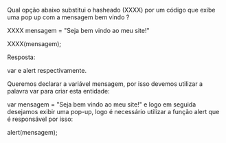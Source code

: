 Qual opção abaixo substitui o hasheado (XXXX) por um código que exibe uma pop up com a mensagem bem vindo ?

XXXX mensagem = "Seja bem vindo ao meu site!"

XXXX(mensagem);


Resposta:

var e alert respectivamente.

Queremos declarar a variável mensagem, por isso devemos utilizar a palavra var para criar esta entidade:

var mensagem = "Seja bem vindo ao meu site!"
e logo em seguida desejamos exibir uma pop-up, logo é necessário utilizar a função alert que é responsável por isso:

alert(mensagem);